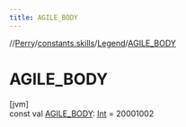 ```yaml
---
title: AGILE_BODY
---
```

//[Perry](../../../index.html)/[constants.skills](../index.html)/[Legend](index.html)/[AGILE_BODY](-a-g-i-l-e_-b-o-d-y.html)



# AGILE_BODY



[jvm]\
const val [AGILE_BODY](-a-g-i-l-e_-b-o-d-y.html): [Int](https://kotlinlang.org/api/latest/jvm/stdlib/kotlin/-int/index.html) = 20001002




